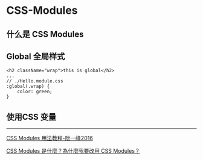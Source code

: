 # CSS-Modules

## 什么是 CSS Modules

## Global 全局样式

```tsx
<h2 className="wrap">this is global</h2>
...
// ./Hello.module.css
:global(.wrap) {
    color: green;
}
```

## 使用CSS 变量

---

[CSS Modules 用法教程-阮一峰2016](https://www.ruanyifeng.com/blog/2016/06/css_modules.html)

[CSS Modules 是什麼？為什麼我要改用 CSS Modules？](https://molly1024.medium.com/css-modules-%E6%98%AF%E4%BB%80%E9%BA%BC-%E7%82%BA%E4%BB%80%E9%BA%BC%E6%88%91%E8%A6%81%E6%94%B9%E7%94%A8-css-modules-what-is-css-modules-why-should-you-use-it-aeb7d2955c58)
